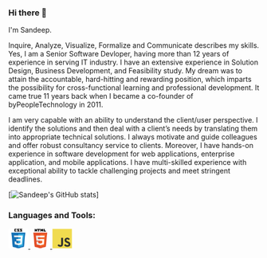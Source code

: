 ### Hi there 👋

I'm Sandeep.  

Inquire, Analyze, Visualize, Formalize and Communicate describes my skills. Yes, I am a Senior Software Devloper, having more than 12 years of experience in serving IT industry. I have an extensive experience in Solution Design, Business Development, and Feasibility study. My dream was to attain the accountable, hard-hitting and rewarding position, which imparts the possibility for cross-functional learning and professional development. It came true 11 years back when I became a co-founder of byPeopleTechnology in 2011.

I am very capable with an ability to understand the client/user perspective. I identify the solutions and then deal with a client’s needs by translating them into appropriate technical solutions. I always motivate and guide colleagues and offer robust consultancy service to clients.
Moreover, I have hands-on experience in software development for web applications, enterprise application, and mobile applications. I have multi-skilled experience with exceptional ability to tackle challenging projects and meet stringent deadlines.

[![Sandeep's GitHub stats](https://github-readme-stats.vercel.app/api?username=sandeeppatel1986&show_icons=true&theme=github_dark&hide_border=true&count_private=true&include_all_commits=true&line_height=30)]

<h3 align="left">Languages and Tools:</h3>

<p align="left"> <a href="https://www.w3schools.com/css/" target="_blank"> <img src="https://raw.githubusercontent.com/devicons/devicon/master/icons/css3/css3-original-wordmark.svg" alt="css3" width="40" height="40"/> </a> <a href="https://www.w3.org/html/" target="_blank"> <img src="https://raw.githubusercontent.com/devicons/devicon/master/icons/html5/html5-original-wordmark.svg" alt="html5" width="40" height="40"/> </a> <a href="https://developer.mozilla.org/en-US/docs/Web/JavaScript" target="_blank"> <img src="https://raw.githubusercontent.com/devicons/devicon/master/icons/javascript/javascript-original.svg" alt="javascript" width="40" height="40"/> </a> </p>
